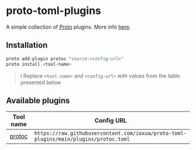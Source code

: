 # proto-toml-plugins

A simple collection of [Proto][proto] plugins. More info [here][toml-plugins].

## Installation

```sh
proto add-plugin protoc "source:<config-url>"
proto install <tool-name>
```

> ℹ️ Replace `<tool-name>` and `<config-url>` with values from the table presented below

## Available plugins

|**Tool name**|**Config URL**|
|:--:|--|
|[protoc][protoc]|`https://raw.githubusercontent.com/ioxua/proto-toml-plugins/main/plugins/protoc.toml`|

[proto]: https://github.com/moonrepo/proto
[toml-plugins]: https://moonrepo.dev/docs/proto/plugins
[protoc]: https://grpc.io/docs/protoc-installation/
